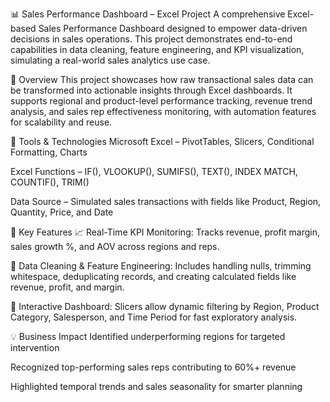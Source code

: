 📊 Sales Performance Dashboard – Excel Project
A comprehensive Excel-based Sales Performance Dashboard designed to empower data-driven decisions in sales operations. This project demonstrates end-to-end capabilities in data cleaning, feature engineering, and KPI visualization, simulating a real-world sales analytics use case.

🚀 Overview
This project showcases how raw transactional sales data can be transformed into actionable insights through Excel dashboards. It supports regional and product-level performance tracking, revenue trend analysis, and sales rep effectiveness monitoring, with automation features for scalability and reuse.

🔧 Tools & Technologies
Microsoft Excel – PivotTables, Slicers, Conditional Formatting, Charts

Excel Functions – IF(), VLOOKUP(), SUMIFS(), TEXT(), INDEX MATCH, COUNTIF(), TRIM()

Data Source – Simulated sales transactions with fields like Product, Region, Quantity, Price, and Date

📌 Key Features
📈 Real-Time KPI Monitoring: Tracks revenue, profit margin, sales growth %, and AOV across regions and reps.

🧹 Data Cleaning & Feature Engineering: Includes handling nulls, trimming whitespace, deduplicating records, and creating calculated fields like revenue, profit, and margin.

🎯 Interactive Dashboard: Slicers allow dynamic filtering by Region, Product Category, Salesperson, and Time Period for fast exploratory analysis.

💡 Business Impact
Identified underperforming regions for targeted intervention

Recognized top-performing sales reps contributing to 60%+ revenue

Highlighted temporal trends and sales seasonality for smarter planning
